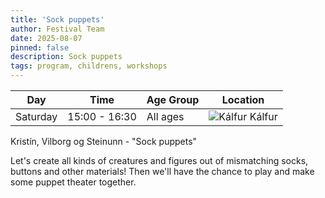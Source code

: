 ```yaml
---
title: 'Sock puppets'
author: Festival Team
date: 2025-08-07
pinned: false
description: Sock puppets
tags: program, childrens, workshops
---
```


<script>
    import Image from  '$lib/Image.svelte'
</script>

| Day | Time | Age Group | Location |
|---------|-------|--------|---|
| Saturday | 15:00 - 16:30 | All ages | ![Kálfur](img/kort/dyr_600px/kalfur.png) Kálfur |

Kristín, Vilborg og Steinunn - "Sock puppets"

Let's create all kinds of creatures and figures out of mismatching socks, buttons and other materials! Then we'll have the chance to play and make some puppet theater together.

<!-- <Image 
  src='program/childrens-workshops/27-improvisation.png'
  caption='Sock puppets'
  alt='Sock puppets'
  width='50%'/>  -->